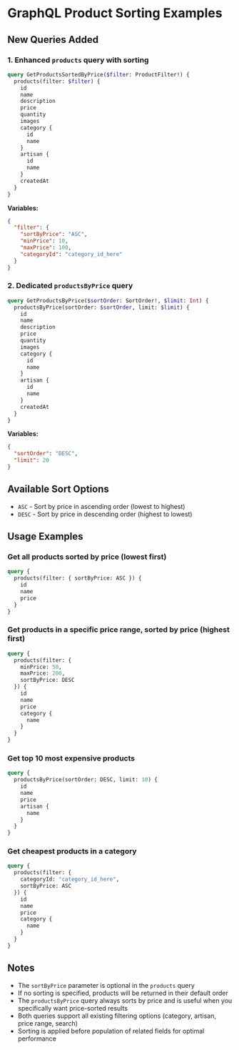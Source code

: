 # GraphQL Product Sorting Examples

## New Queries Added

### 1. Enhanced `products` query with sorting
```graphql
query GetProductsSortedByPrice($filter: ProductFilter!) {
  products(filter: $filter) {
    id
    name
    description
    price
    quantity
    images
    category {
      id
      name
    }
    artisan {
      id
      name
    }
    createdAt
  }
}
```

**Variables:**
```json
{
  "filter": {
    "sortByPrice": "ASC",
    "minPrice": 10,
    "maxPrice": 100,
    "categoryId": "category_id_here"
  }
}
```

### 2. Dedicated `productsByPrice` query
```graphql
query GetProductsByPrice($sortOrder: SortOrder!, $limit: Int) {
  productsByPrice(sortOrder: $sortOrder, limit: $limit) {
    id
    name
    description
    price
    quantity
    images
    category {
      id
      name
    }
    artisan {
      id
      name
    }
    createdAt
  }
}
```

**Variables:**
```json
{
  "sortOrder": "DESC",
  "limit": 20
}
```

## Available Sort Options

- `ASC` - Sort by price in ascending order (lowest to highest)
- `DESC` - Sort by price in descending order (highest to lowest)

## Usage Examples

### Get all products sorted by price (lowest first)
```graphql
query {
  products(filter: { sortByPrice: ASC }) {
    id
    name
    price
  }
}
```

### Get products in a specific price range, sorted by price (highest first)
```graphql
query {
  products(filter: { 
    minPrice: 50, 
    maxPrice: 200, 
    sortByPrice: DESC 
  }) {
    id
    name
    price
    category {
      name
    }
  }
}
```

### Get top 10 most expensive products
```graphql
query {
  productsByPrice(sortOrder: DESC, limit: 10) {
    id
    name
    price
    artisan {
      name
    }
  }
}
```

### Get cheapest products in a category
```graphql
query {
  products(filter: { 
    categoryId: "category_id_here", 
    sortByPrice: ASC 
  }) {
    id
    name
    price
    category {
      name
    }
  }
}
```

## Notes

- The `sortByPrice` parameter is optional in the `products` query
- If no sorting is specified, products will be returned in their default order
- The `productsByPrice` query always sorts by price and is useful when you specifically want price-sorted results
- Both queries support all existing filtering options (category, artisan, price range, search)
- Sorting is applied before population of related fields for optimal performance 